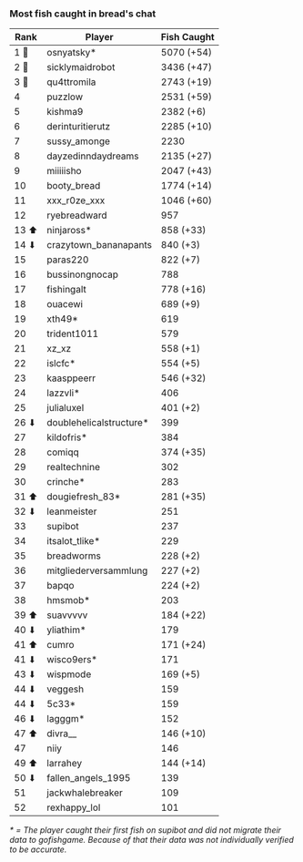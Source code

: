 ### Most fish caught in bread's chat
| Rank | Player | Fish Caught |
|------|--------|-----------|
| 1 🥇  | osnyatsky* | 5070 (+54) |
| 2 🥈  | sicklymaidrobot | 3436 (+47) |
| 3 🥉  | qu4ttromila | 2743 (+19) |
| 4  | puzzlow | 2531 (+59) |
| 5  | kishma9 | 2382 (+6) |
| 6  | derinturitierutz | 2285 (+10) |
| 7  | sussy_amonge | 2230  |
| 8  | dayzedinndaydreams | 2135 (+27) |
| 9  | miiiiisho | 2047 (+43) |
| 10  | booty_bread | 1774 (+14) |
| 11  | xxx_r0ze_xxx | 1046 (+60) |
| 12  | ryebreadward | 957  |
| 13 ⬆ | ninjaross* | 858 (+33) |
| 14 ⬇ | crazytown_bananapants | 840 (+3) |
| 15  | paras220 | 822 (+7) |
| 16  | bussinongnocap | 788  |
| 17  | fishingalt | 778 (+16) |
| 18  | ouacewi | 689 (+9) |
| 19  | xth49* | 619  |
| 20  | trident1011 | 579  |
| 21  | xz_xz | 558 (+1) |
| 22  | islcfc* | 554 (+5) |
| 23  | kaasppeerr | 546 (+32) |
| 24  | lazzvli* | 406  |
| 25  | julialuxel | 401 (+2) |
| 26 ⬇ | doublehelicalstructure* | 399  |
| 27  | kildofris* | 384  |
| 28  | comiqq | 374 (+35) |
| 29  | realtechnine | 302  |
| 30  | crinche* | 283  |
| 31 ⬆ | dougiefresh_83* | 281 (+35) |
| 32 ⬇ | leanmeister | 251  |
| 33  | supibot | 237  |
| 34  | itsalot_tlike* | 229  |
| 35  | breadworms | 228 (+2) |
| 36  | mitgliederversammlung | 227 (+2) |
| 37  | bapqo | 224 (+2) |
| 38  | hmsmob* | 203  |
| 39 ⬆ | suavvvvv | 184 (+22) |
| 40 ⬇ | yliathim* | 179  |
| 41 ⬆ | cumro | 171 (+24) |
| 41 ⬇ | wisco9ers* | 171  |
| 43 ⬇ | wispmode | 169 (+5) |
| 44 ⬇ | veggesh | 159  |
| 44 ⬇ | 5c33* | 159  |
| 46 ⬇ | lagggm* | 152  |
| 47 ⬆ | divra__ | 146 (+10) |
| 47  | niiy | 146  |
| 49 ⬆ | larrahey | 144 (+14) |
| 50 ⬇ | fallen_angels_1995 | 139  |
| 51  | jackwhalebreaker | 109  |
| 52  | rexhappy_lol | 101  |

_* = The player caught their first fish on supibot and did not migrate their data to gofishgame. Because of that their data was not individually verified to be accurate._